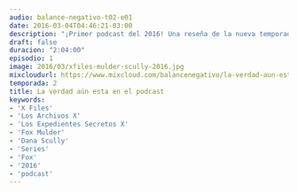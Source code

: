 ```yaml
---
audio: balance-negativo-t02-e01
date: 2016-03-04T04:46:21-03:00
description: "¡Primer podcast del 2016! Una reseña de la nueva temporada de los X Files, y recomendaciones varias, todo con la seriedad que nos caracteriza."
draft: false
duracion: "2:04:00"
episodio: 1
image: 2016/03/xfiles-mulder-scully-2016.jpg
mixcloudurl: https://www.mixcloud.com/balancenegativo/la-verdad-aun-esta-en-el-podcast-balance-negativo-t02-e01/
temporada: 2
title: La verdad aún esta en el podcast
keywords: 
- 'X Files'
- 'Los Archivos X' 
- 'Los Expedientes Secretos X' 
- 'Fox Mulder' 
- 'Dana Scully' 
- 'Series' 
- 'Fox' 
- '2016'
- 'podcast'
---
```


